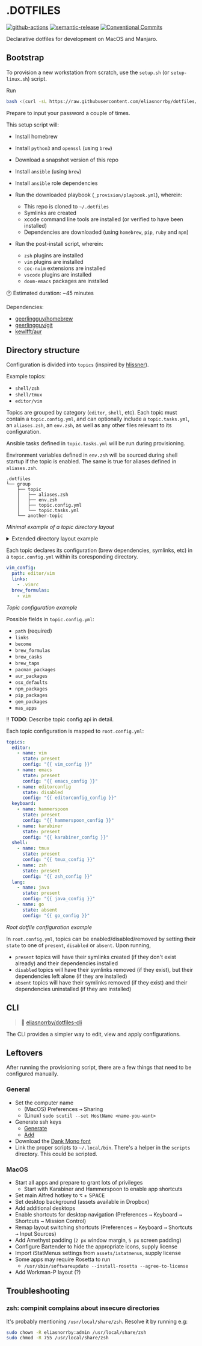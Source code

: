 # .DOTFILES

[![github-actions][github-actions-badge]][github-actions-link]
[![semantic-release][semantic-release-badge]][semantic-release-link]
[![Conventional Commits][conventional-commits-badge]][conventional-commits-link]

Declarative dotfiles for development on MacOS and Manjaro.

## Bootstrap

To provision a new workstation from scratch, use the `setup.sh` (or `setup-linux.sh`) script.

Run

```bash
bash <(curl -sL https://raw.githubusercontent.com/eliasnorrby/dotfiles/develop/setup.sh)
```

Prepare to input your password a couple of times.

This setup script will:

- Install homebrew
- Install `python3` and `openssl` (using `brew`)
- Download a snapshot version of this repo
- Install `ansible` (using `brew`)
- Install `ansible` role dependencies
- Run the downloaded playbook (`_provision/playbook.yml`), wherein:
  - This repo is cloned to `~/.dotfiles`
  - Symlinks are created
  - xcode command line tools are installed (or verified to have been installed)
  - Dependencies are downloaded (using `homebrew`, `pip`, `ruby` and `npm`)
- Run the post-install script, wherein:

  - `zsh` plugins are installed
  - `vim` plugins are installed
  - `coc-nvim` extensions are installed
  - `vscode` plugins are installed
  - `doom-emacs` packages are installed

:clock1: Estimated duration: ~45 minutes

Dependencies:

- [geerlingguy/homebrew][geerlingguy-homebrew-link]
- [geerlingguy/git][geerlingguy-git-link]
- [kewlfft/aur][kewlfft-aur-link]

## Directory structure

Configuration is divided into `topics` (inspired by
[hlissner][hlissner-dotfiles-link]).

Example topics:

- `shell/zsh`
- `shell/tmux`
- `editor/vim`

Topics are grouped by category (`editor`, `shell`, etc). Each topic must contain
a `topic.config.yml`, and can optionally include a `topic.tasks.yml`, an
`aliases.zsh`, an `env.zsh`, as well as any other files relevant to its
configuration.

Ansible tasks defined in `topic.tasks.yml` will be run during provisioning.

Environment variables defined in `env.zsh` will be sourced during shell startup
if the topic is enabled. The same is true for aliases defined in `aliases.zsh`.

```
.dotfiles
└── group
    ├── topic
    │   ├── aliases.zsh
    │   ├── env.zsh
    │   ├── topic.config.yml
    │   └── topic.tasks.yml
    └── another-topic
```

_Minimal example of a topic directory layout_

<details>
  <summary>Extended directory layout example</summary>

```
.dotfiles
├── editor
│   ├── editorconfig
│   │   └── topic.config.yml
│   ├── emacs
│   │   ├── aliases.zsh
│   │   ├── topic.config.yml
│   │   ├── doom
│   │   │   ├── config.el
│   │   │   ├── init.el
│   │   │   └── packages.el
│   │   └── env.zsh
│   └── vim
│       ├── aliases.zsh
│       ├── env.zsh
│       ├── gvimrc.vim
│       └── topic.config.yml
└── shell
   ├── alacritty
   │   ├── alacritty.yml
   │   ├── aliases.zsh
   │   └── topic.config.yml
   ├── git
   │   ├── aliases.zsh
   │   └── topic.config.yml
   ├── tmux
   │   ├── aliases.zsh
   │   ├── env.zsh
   │   ├── scripts
   │   │   └── uptime-tmux-status.sh
   │   ├── tmux-cheatsheet.md
   │   ├── tmux.conf
   │   ├── tmux.remote.conf
   │   ├── tmux.theme.conf
   │   └── topic.config.yml
   └── zsh
       ├── aliases.zsh
       ├── completion.zsh
       ├── config.zsh
       ├── fzf.zsh
       ├── keybinds.zsh
       ├── macos.zsh
       ├── plugins.zsh
       ├── prompt.zsh
       ├── remote.zsh
       ├── utilities.zsh
       ├── topic.config.yml
       └── topic.tasks.yml
```

</details>

Each topic declares its configuration (brew dependencies, symlinks, etc) in a
`topic.config.yml` within its coresponding directory.

```yaml
vim_config:
  path: editor/vim
  links:
    - .vimrc
  brew_formulas:
    - vim
```

_Topic configuration example_

Possible fields in `topic.config.yml`:

- `path` (required)
- `links`
- `become`
- `brew_formulas`
- `brew_casks`
- `brew_taps`
- `pacman_packages`
- `aur_packages`
- `osx_defaults`
- `npm_packages`
- `pip_packages`
- `gem_packages`
- `mas_apps`

:bangbang: **TODO**: Describe topic config api in detail.

Each topic configuration is mapped to `root.config.yml`:

```yaml
topics:
  editor:
    - name: vim
      state: present
      config: "{{ vim_config }}"
    - name: emacs
      state: present
      config: "{{ emacs_config }}"
    - name: editorconfig
      state: disabled
      config: "{{ editorconfig_config }}"
  keyboard:
    - name: hammerspoon
      state: present
      config: "{{ hammerspoon_config }}"
    - name: karabiner
      state: present
      config: "{{ karabiner_config }}"
  shell:
    - name: tmux
      state: present
      config: "{{ tmux_config }}"
    - name: zsh
      state: present
      config: "{{ zsh_config }}"
  lang:
    - name: java
      state: present
      config: "{{ java_config }}"
    - name: go
      state: absent
      config: "{{ go_config }}"
```

_Root dotfile configuration example_

In `root.config.yml`, topics can be enabled/disabled/removed by setting
their `state` to one of `present`, `disabled` or `absent`. Upon running,

- `present` topics will have their symlinks created (if they don't exist
  already) and their dependencies installed
- `disabled` topics will have their symlinks removed (if they exist), but their
  dependencies left alone (if they are installed)
- `absent` topics will have their symlinks removed (if they exist) and their
  dependencies uninstalled (if they are installed)

## CLI

> :wrench: [eliasnorrby/dotfiles-cli][dotfiles-cli-link]

The CLI provides a simpler way to edit, view and apply configurations.

## Leftovers

After running the provisioning script, there are a few things that need to be
configured manually.

### General

- Set the computer name
  - (MacOS) Preferences <kbd>→</kbd> Sharing
  - (Linux) `sudo scutil --set HostName <name-you-want>`
- Generate ssh keys
  - [Generate][ssh-github-generate]
  - [Add][ssh-github-add]
- Download the [Dank Mono font](https://dank.sh)
- Link the proper scripts to `~/.local/bin`. There's a helper in the `scripts` directory. This could be scripted.

### MacOS

- Start all apps and prepare to grant lots of privileges
  - Start with Karabiner and Hammerspoon to enable app shortcuts
- Set main Alfred hotkey to <kbd>⌥</kbd> + <kbd>SPACE</kbd>
- Set desktop background (assets available in Dropbox)
- Add additional desktops
- Enable shortcuts for desktop navigation (Preferences <kbd>→</kbd> Keyboard <kbd>→</kbd> Shortcuts <kbd>→</kbd> Mission Control)
- Remap layout switching shortcuts (Preferences <kbd>→</kbd> Keyboard <kbd>→</kbd> Shortcuts <kbd>→</kbd> Input Sources)
- Add Amethyst padding (`2 px` window margin, `5 px` screen padding)
- Configure Bartender to hide the appropriate icons, supply license
- Import iStatMenus settings from `assets/istatmenus`, supply license
- Some apps may require Rosetta to run
  - `/usr/sbin/softwareupdate --install-rosetta --agree-to-license`
- Add Workman-P layout (?)

## Troubleshooting

### zsh: compinit complains about insecure directories

It's probably mentioning `/usr/local/share/zsh`. Resolve it by running e.g:

```bash
sudo chown -R eliasnorrby:admin /usr/local/share/zsh
sudo chmod -R 755 /usr/local/share/zsh
```

[github-actions-badge]: https://github.com/eliasnorrby/dotfiles/actions/workflows/ci.yml/badge.svg
[github-actions-link]: https://github.com/eliasnorrby/dotfiles/actions/workflows/ci.yml
[semantic-release-badge]: https://img.shields.io/badge/%20%20%F0%9F%93%A6%F0%9F%9A%80-semantic--release-e10079.svg
[semantic-release-link]: https://github.com/semantic-release/semantic-release
[conventional-commits-badge]: https://img.shields.io/badge/Conventional%20Commits-1.0.0-yellow.svg
[conventional-commits-link]: https://conventionalcommits.org
[geerlingguy-homebrew-link]: https://homebrewhub.com/geerlingguy/ansible-role-homebrew
[geerlingguy-git-link]: https://github.com/geerlingguy/ansible-role-git
[kewlfft-aur-link]: https://github.com/kewlfft/ansible-aur
[hlissner-dotfiles-link]: https://github.com/hlissner/dotfiles
[dotfiles-cli-link]: https://github.com/eliasnorrby/dotfiles-cli
[ssh-github-generate]: https://docs.github.com/en/free-pro-team@latest/github/authenticating-to-github/generating-a-new-ssh-key-and-adding-it-to-the-ssh-agent
[ssh-github-add]: https://docs.github.com/en/free-pro-team@latest/github/authenticating-to-github/adding-a-new-ssh-key-to-your-github-account
